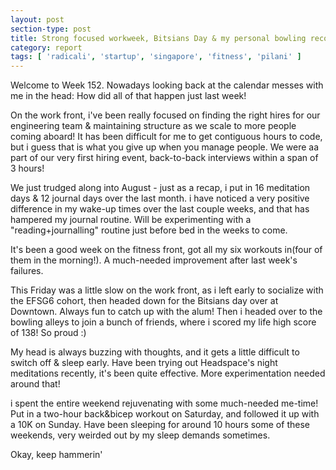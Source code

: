 ```yaml
---
layout: post
section-type: post
title: Strong focused workweek, Bitsians Day & my personal bowling record! | Weekly Report 152
category: report
tags: [ 'radicali', 'startup', 'singapore', 'fitness', 'pilani' ]
---
```


Welcome to Week 152. Nowadays looking back at the calendar messes with me in the head: How did all of that happen just last week!

On the work front, i've been really focused on finding the right hires for our engineering team & maintaining structure as we scale to more people coming aboard! It has been difficult for me to get contiguous hours to code, but i guess that is what you give up when you manage people. We were aa part of our very first hiring event, back-to-back interviews within a span of 3 hours! 

We just trudged along into August - just as a recap, i put in 16 meditation days & 12 journal days over the last month. i have noticed a very positive difference in my wake-up times over the last couple weeks, and that has hampered my journal routine. Will be experimenting with a "reading+journalling" routine just before bed in the weeks to come.

It's been a good week on the fitness front, got all my six workouts in(four of them in the morning!). A much-needed improvement after last week's failures.

This Friday was a little slow on the work front, as i left early to socialize with the EFSG6 cohort, then headed down for the Bitsians day over at Downtown. Always fun to catch up with the alum! Then i headed over to the bowling alleys to join a bunch of friends, where i scored my life high score of 138! So proud :)

My head is always buzzing with thoughts, and it gets a little difficult to switch off & sleep early. Have been trying out Headspace's night meditations recently, it's been quite effective. More experimentation needed around that!

i spent the entire weekend rejuvenating with some much-needed me-time! Put in a two-hour back&bicep workout on Saturday, and followed it up with a 10K on Sunday. Have been sleeping for around 10 hours some of these weekends, very weirded out by my sleep demands sometimes.

Okay, keep hammerin'
